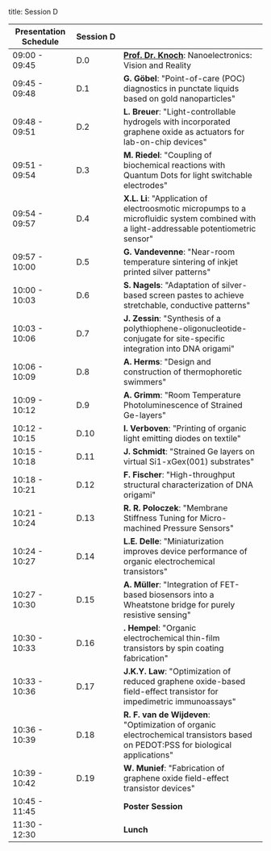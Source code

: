 title: Session D

|Presentation Schedule|**Session&nbsp;D**||
|---|---|---|
|09:00 - 09:45| D.0 |[**Prof. Dr. Knoch**](programm/TutorialD.html): Nanoelectronics: Vision and Reality|
|09:45 - 09:48 | D.1 |**G. Göbel**: "Point-of-care (POC) diagnostics in punctate liquids based on gold nanoparticles"|
|09:48 - 09:51 | D.2 |**L. Breuer**: "Light-controllable hydrogels with incorporated graphene oxide as actuators for lab-on-chip devices"|
|09:51 - 09:54 | D.3 |**M. Riedel**: "Coupling of biochemical reactions with Quantum Dots for light switchable electrodes"|
|09:54 - 09:57 | D.4 |**X.L. Li**: "Application of electroosmotic micropumps to a microfluidic system combined with a light-addressable potentiometric sensor"|
|09:57 - 10:00 | D.5 |**G. Vandevenne**: "Near-room temperature sintering of inkjet printed silver patterns"|
|10:00 - 10:03 | D.6 |**S. Nagels**: "Adaptation of silver-based screen pastes to achieve stretchable, conductive patterns"|
|10:03 - 10:06 | D.7 |**J. Zessin**: "Synthesis of a polythiophene-oligonucleotide-conjugate for site-specific integration into DNA origami"|
|10:06 - 10:09 | D.8 |**A. Herms**: "Design and construction of thermophoretic swimmers"|
|10:09 - 10:12 | D.9 |**A. Grimm**: "Room Temperature Photoluminescence of Strained Ge-layers"|
|10:12 - 10:15 | D.10 |**I. Verboven**: "Printing of organic light emitting diodes on textile"|
|10:15 - 10:18 | D.11 |**J. Schmidt**: "Strained Ge layers on virtual Si1-xGex(001) substrates"|
|10:18 - 10:21 | D.12 |**F. Fischer**: "High-throughput structural characterization of DNA origami"|
|10:21 - 10:24 | D.13 |**R. R. Poloczek**: "Membrane Stiffness Tuning for Micro-machined Pressure Sensors"|
|10:24 - 10:27 | D.14 |**L.E. Delle**: "Miniaturization improves device performance of organic electrochemical transistors"|
|10:27 - 10:30 | D.15 |**A. Müller**: "Integration of FET-based biosensors into a Wheatstone bridge for purely resistive sensing"|
|10:30 - 10:33 | D.16 |**. Hempel**: "Organic electrochemical thin-film transistors by spin coating fabrication"|
|10:33 - 10:36 | D.17 |**J.K.Y. Law**: "Optimization of reduced graphene oxide-based field-effect transistor for impedimetric immunoassays"|
|10:36 - 10:39 | D.18 |**R. F. van de Wijdeven**: "Optimization of organic electrochemical transistors based on PEDOT:PSS for biological applications"|
|10:39 - 10:42 | D.19 |**W. Munief**: "Fabrication of graphene oxide field-effect transistor devices"|
|10:45 - 11:45 |      |**Poster Session**|
|11:30 - 12:30 |      |**Lunch**|
